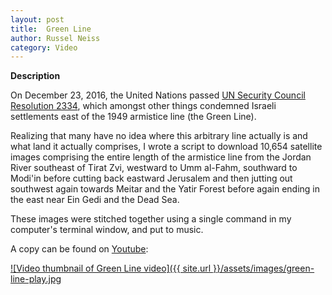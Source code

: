 ```yaml
---
layout: post
title:  Green Line
author: Russel Neiss
category: Video
---
```

**Description**

On December 23, 2016, the United Nations passed [UN Security Council Resolution 2334](http://www.un.org/webcast/pdfs/SRES2334-2016.pdf), which amongst other things condemned Israeli settlements east of the 1949 armistice line (the Green Line). 

Realizing that many have no idea where this arbitrary line actually is and what land it actually comprises, I wrote a script to download 10,654 satellite images comprising the entire length of the armistice line from the Jordan River southeast of Tirat Zvi, westward to Umm al-Fahm, southward to Modi'in before cutting back eastward Jerusalem and then jutting out southwest again towards Meitar and the Yatir Forest before again ending in the east near Ein Gedi and the Dead Sea.

These images were stitched together using a single command in my computer's terminal window, and put to music. 

A copy can be found on [Youtube](https://www.youtube.com/watch?v=7qwT7OKGckM):

[![Video thumbnail of Green Line video]({{ site.url }}/assets/images/green-line-play.jpg](https://www.youtube.com/watch?v=7qwT7OKGckM)

